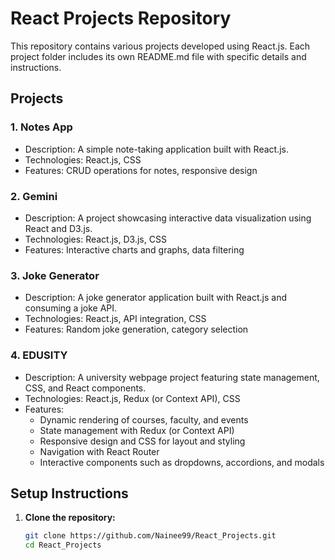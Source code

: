 # React Projects Repository

This repository contains various projects developed using React.js. Each project folder includes its own README.md file with specific details and instructions.

## Projects

### 1. Notes App

- Description: A simple note-taking application built with React.js.
- Technologies: React.js, CSS
- Features: CRUD operations for notes, responsive design

### 2. Gemini

- Description: A project showcasing interactive data visualization using React and D3.js.
- Technologies: React.js, D3.js, CSS
- Features: Interactive charts and graphs, data filtering

### 3. Joke Generator

- Description: A joke generator application built with React.js and consuming a joke API.
- Technologies: React.js, API integration, CSS
- Features: Random joke generation, category selection

### 4. EDUSITY

- Description: A university webpage project featuring state management, CSS, and React components.
- Technologies: React.js, Redux (or Context API), CSS
- Features:
  - Dynamic rendering of courses, faculty, and events
  - State management with Redux (or Context API)
  - Responsive design and CSS for layout and styling
  - Navigation with React Router
  - Interactive components such as dropdowns, accordions, and modals

## Setup Instructions

1. **Clone the repository:**
   ```bash
   git clone https://github.com/Nainee99/React_Projects.git
   cd React_Projects
